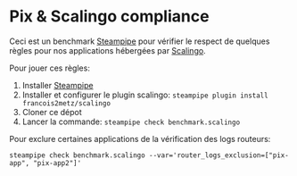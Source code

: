# Pix & Scalingo compliance

Ceci est un benchmark [Steampipe][] pour vérifier le respect de quelques règles pour nos applications hébergées par [Scalingo][].

Pour jouer ces règles:
1. Installer [Steampipe][]
1. Installer et configurer le plugin scalingo: `steampipe plugin install francois2metz/scalingo`
1. Cloner ce dépot
1. Lancer la commande: `steampipe check benchmark.scalingo`

Pour exclure certaines applications de la vérification des logs routeurs:

    steampipe check benchmark.scalingo --var='router_logs_exclusion=["pix-app", "pix-app2"]'

[steampipe]: https://steampipe.io/
[scalingo]: https://scalingo.com/
